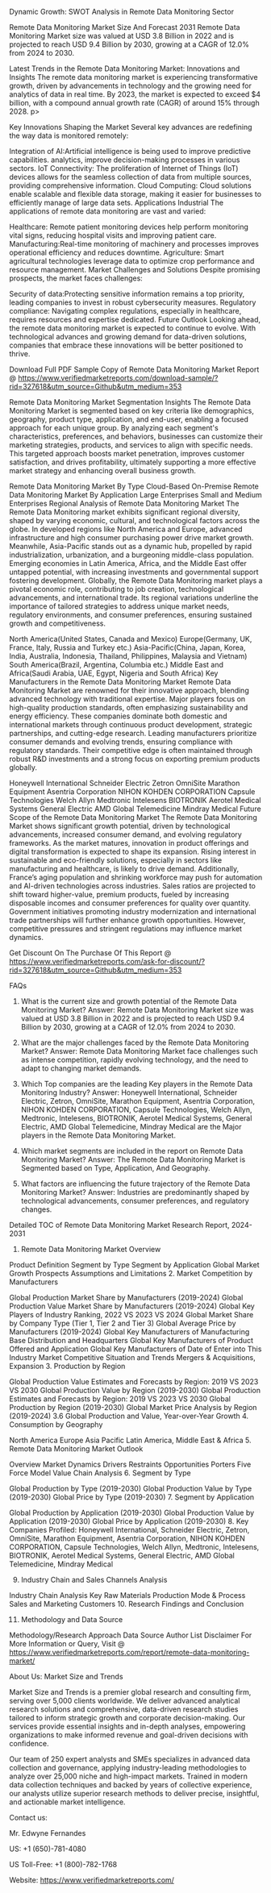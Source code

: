 Dynamic Growth: SWOT Analysis in Remote Data Monitoring Sector


Remote Data Monitoring Market Size And Forecast 2031
Remote Data Monitoring Market size was valued at USD 3.8 Billion in 2022 and is projected to reach USD 9.4 Billion by 2030, growing at a CAGR of 12.0% from 2024 to 2030.

Latest Trends in the Remote Data Monitoring Market: Innovations and Insights
The remote data monitoring market is experiencing transformative growth, driven by advancements in technology and the growing need for analytics of data in real time. By 2023, the market is expected to exceed $4 billion, with a compound annual growth rate (CAGR) of around 15% through 2028. p>

Key Innovations Shaping the Market
Several key advances are redefining the way data is monitored remotely:

Integration of AI:Artificial intelligence is being used to improve predictive capabilities. analytics, improve decision-making processes in various sectors.
IoT Connectivity: The proliferation of Internet of Things (IoT) devices allows for the seamless collection of data from multiple sources, providing comprehensive information.
Cloud Computing: Cloud solutions enable scalable and flexible data storage, making it easier for businesses to efficiently manage of large data sets.
Applications Industrial
The applications of remote data monitoring are vast and varied:

Healthcare: Remote patient monitoring devices help perform monitoring vital signs, reducing hospital visits and improving patient care.
Manufacturing:Real-time monitoring of machinery and processes improves operational efficiency and reduces downtime.
Agriculture: Smart agricultural technologies leverage data to optimize crop performance and resource management.
Market Challenges and Solutions
Despite promising prospects, the market faces challenges:

Security of data:Protecting sensitive information remains a top priority, leading companies to invest in robust cybersecurity measures.
Regulatory compliance: Navigating complex regulations, especially in healthcare, requires resources and expertise dedicated.
Future Outlook
Looking ahead, the remote data monitoring market is expected to continue to evolve. With technological advances and growing demand for data-driven solutions, companies that embrace these innovations will be better positioned to thrive.

Download Full PDF Sample Copy of Remote Data Monitoring Market Report @ https://www.verifiedmarketreports.com/download-sample/?rid=327618&utm_source=Github&utm_medium=353

Remote Data Monitoring Market Segmentation Insights
The Remote Data Monitoring Market is segmented based on key criteria like demographics, geography, product type, application, and end-user, enabling a focused approach for each unique group. By analyzing each segment's characteristics, preferences, and behaviors, businesses can customize their marketing strategies, products, and services to align with specific needs. This targeted approach boosts market penetration, improves customer satisfaction, and drives profitability, ultimately supporting a more effective market strategy and enhancing overall business growth.

Remote Data Monitoring Market By Type
Cloud-Based
On-Premise
Remote Data Monitoring Market By Application
Large Enterprises
Small and Medium Enterprises
Regional Analysis of Remote Data Monitoring Market
The Remote Data Monitoring market exhibits significant regional diversity, shaped by varying economic, cultural, and technological factors across the globe. In developed regions like North America and Europe, advanced infrastructure and high consumer purchasing power drive market growth. Meanwhile, Asia-Pacific stands out as a dynamic hub, propelled by rapid industrialization, urbanization, and a burgeoning middle-class population. Emerging economies in Latin America, Africa, and the Middle East offer untapped potential, with increasing investments and governmental support fostering development. Globally, the Remote Data Monitoring market plays a pivotal economic role, contributing to job creation, technological advancements, and international trade. Its regional variations underline the importance of tailored strategies to address unique market needs, regulatory environments, and consumer preferences, ensuring sustained growth and competitiveness.

North America(United States, Canada and Mexico)
Europe(Germany, UK, France, Italy, Russia and Turkey etc.)
Asia-Pacific(China, Japan, Korea, India, Australia, Indonesia, Thailand, Philippines, Malaysia and Vietnam)
South America(Brazil, Argentina, Columbia etc.)
Middle East and Africa(Saudi Arabia, UAE, Egypt, Nigeria and South Africa)
Key Manufacturers in the Remote Data Monitoring Market
Remote Data Monitoring Market are renowned for their innovative approach, blending advanced technology with traditional expertise. Major players focus on high-quality production standards, often emphasizing sustainability and energy efficiency. These companies dominate both domestic and international markets through continuous product development, strategic partnerships, and cutting-edge research. Leading manufacturers prioritize consumer demands and evolving trends, ensuring compliance with regulatory standards. Their competitive edge is often maintained through robust R&D investments and a strong focus on exporting premium products globally.

Honeywell International
Schneider Electric
Zetron
OmniSite
Marathon Equipment
Asentria Corporation
NIHON KOHDEN CORPORATION
Capsule Technologies
Welch Allyn
Medtronic
Intelesens
BIOTRONIK
Aerotel Medical Systems
General Electric
AMD Global Telemedicine
Mindray Medical
Future Scope of the Remote Data Monitoring Market
The Remote Data Monitoring Market shows significant growth potential, driven by technological advancements, increased consumer demand, and evolving regulatory frameworks. As the market matures, innovation in product offerings and digital transformation is expected to shape its expansion. Rising interest in sustainable and eco-friendly solutions, especially in sectors like manufacturing and healthcare, is likely to drive demand. Additionally, France’s aging population and shrinking workforce may push for automation and AI-driven technologies across industries. Sales ratios are projected to shift toward higher-value, premium products, fueled by increasing disposable incomes and consumer preferences for quality over quantity. Government initiatives promoting industry modernization and international trade partnerships will further enhance growth opportunities. However, competitive pressures and stringent regulations may influence market dynamics.

Get Discount On The Purchase Of This Report @ https://www.verifiedmarketreports.com/ask-for-discount/?rid=327618&utm_source=Github&utm_medium=353

FAQs
1. What is the current size and growth potential of the Remote Data Monitoring Market?
Answer: Remote Data Monitoring Market size was valued at USD 3.8 Billion in 2022 and is projected to reach USD 9.4 Billion by 2030, growing at a CAGR of 12.0% from 2024 to 2030.

2. What are the major challenges faced by the Remote Data Monitoring Market?
Answer: Remote Data Monitoring Market face challenges such as intense competition, rapidly evolving technology, and the need to adapt to changing market demands.

3. Which Top companies are the leading Key players in the Remote Data Monitoring Industry?
Answer: Honeywell International, Schneider Electric, Zetron, OmniSite, Marathon Equipment, Asentria Corporation, NIHON KOHDEN CORPORATION, Capsule Technologies, Welch Allyn, Medtronic, Intelesens, BIOTRONIK, Aerotel Medical Systems, General Electric, AMD Global Telemedicine, Mindray Medical are the Major players in the Remote Data Monitoring Market.

4. Which market segments are included in the report on Remote Data Monitoring Market?
Answer: The Remote Data Monitoring Market is Segmented based on Type, Application, And Geography.

5. What factors are influencing the future trajectory of the Remote Data Monitoring Market?
Answer: Industries are predominantly shaped by technological advancements, consumer preferences, and regulatory changes.

Detailed TOC of Remote Data Monitoring Market Research Report, 2024-2031
1. Remote Data Monitoring Market Overview

Product Definition
Segment by Type
Segment by Application
Global Market Growth Prospects
Assumptions and Limitations
2. Market Competition by Manufacturers

Global Production Market Share by Manufacturers (2019-2024)
Global Production Value Market Share by Manufacturers (2019-2024)
Global Key Players of Industry Ranking, 2022 VS 2023 VS 2024
Global Market Share by Company Type (Tier 1, Tier 2 and Tier 3)
Global Average Price by Manufacturers (2019-2024)
Global Key Manufacturers of Manufacturing Base Distribution and Headquarters
Global Key Manufacturers of Product Offered and Application
Global Key Manufacturers of Date of Enter into This Industry
Market Competitive Situation and Trends
Mergers & Acquisitions, Expansion
3. Production by Region

Global Production Value Estimates and Forecasts by Region: 2019 VS 2023 VS 2030
Global Production Value by Region (2019-2030)
Global Production Estimates and Forecasts by Region: 2019 VS 2023 VS 2030
Global Production by Region (2019-2030)
Global Market Price Analysis by Region (2019-2024) 3.6 Global Production and Value, Year-over-Year Growth
4. Consumption by Geography

North America
Europe
Asia Pacific
Latin America, Middle East & Africa
5. Remote Data Monitoring Market Outlook

Overview
Market Dynamics
Drivers
Restraints
Opportunities
Porters Five Force Model
Value Chain Analysis 
6. Segment by Type

Global Production by Type (2019-2030)
Global Production Value by Type (2019-2030)
Global Price by Type (2019-2030)
7. Segment by Application

Global Production by Application (2019-2030)
Global Production Value by Application (2019-2030)
Global Price by Application (2019-2030)
8. Key Companies Profiled: Honeywell International, Schneider Electric, Zetron, OmniSite, Marathon Equipment, Asentria Corporation, NIHON KOHDEN CORPORATION, Capsule Technologies, Welch Allyn, Medtronic, Intelesens, BIOTRONIK, Aerotel Medical Systems, General Electric, AMD Global Telemedicine, Mindray Medical

9. Industry Chain and Sales Channels Analysis

Industry Chain Analysis
Key Raw Materials
Production Mode & Process
Sales and Marketing
Customers
10. Research Findings and Conclusion

11. Methodology and Data Source

Methodology/Research Approach
Data Source
Author List
Disclaimer
For More Information or Query, Visit @ https://www.verifiedmarketreports.com/report/remote-data-monitoring-market/

About Us: Market Size and Trends

Market Size and Trends is a premier global research and consulting firm, serving over 5,000 clients worldwide. We deliver advanced analytical research solutions and comprehensive, data-driven research studies tailored to inform strategic growth and corporate decision-making. Our services provide essential insights and in-depth analyses, empowering organizations to make informed revenue and goal-driven decisions with confidence.

Our team of 250 expert analysts and SMEs specializes in advanced data collection and governance, applying industry-leading methodologies to analyze over 25,000 niche and high-impact markets. Trained in modern data collection techniques and backed by years of collective experience, our analysts utilize superior research methods to deliver precise, insightful, and actionable market intelligence.

Contact us:

Mr. Edwyne Fernandes

US: +1 (650)-781-4080

US Toll-Free: +1 (800)-782-1768

Website: https://www.verifiedmarketreports.com/
